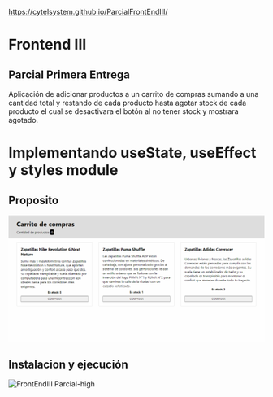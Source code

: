 https://cytelsystem.github.io/ParcialFrontEndIII/

# Frontend III

## Parcial Primera Entrega

Aplicación de adicionar productos a un carrito de compras sumando a una cantidad total y restando de cada producto hasta agotar stock de cada producto el cual se desactivara el botón al no tener stock y mostrara agotado.

# Implementando useState, useEffect y styles module

## Proposito
![FrontEndIII Parcial-high](https://github.com/cytelsystem/ParcialFrontEndIII/blob/parcialReact/src/demoReactFE3.gif)

## Instalacion y ejecución

![FrontEndIII Parcial-high](https://github.com/cytelsystem/ParcialFrontEndIII/blob/parcialReact/GiffrontendPrimerParcial.gif)
